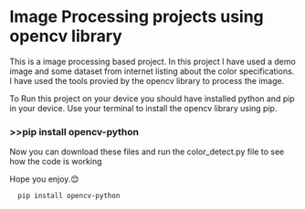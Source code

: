 <h1>Image Processing projects using opencv library</h1>

This is a image processing based project. In this project I have used a demo image and some dataset from internet listing about the color specifications. I have used the tools provied by the opencv library to process the image.

To Run this project on your device you should have installed python and pip in your device.
Use your terminal to install the opencv library using pip.

<h3>>>pip install opencv-python</h3>

<p>Now you can download these files and run the color_detect.py file to see how the code is working</p>

Hope you enjoy.😊

```sh
  pip install opencv-python
```

